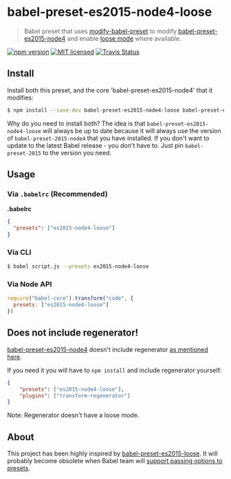 # babel-preset-es2015-node4-loose

> Babel preset that uses [modify-babel-preset] to modify [babel-preset-es2015-node4]
and enable [loose mode] where available.


[![npm version](https://img.shields.io/npm/v/babel-preset-es2015-node4-loose.svg)](https://www.npmjs.com/package/babel-preset-es2015-node4-loose)
[![MIT licensed](https://img.shields.io/badge/license-MIT-blue.svg)](LICENSE)
[![Travis Status](https://img.shields.io/travis/yvele/babel-preset-es2015-node4-loose/master.svg?label=travis)](https://travis-ci.org/yvele/babel-preset-es2015-node4-loose)

## Install

Install both this preset, and the core 'babel-preset-es2015-node4' that it modifies:

```sh
$ npm install --save-dev babel-preset-es2015-node4-loose babel-preset-es2015-node4
```

Why do you need to install both? The idea is that `babel-preset-es2015-node4-loose`
will always be up to date because it will always use the version of
`babel-preset-2015-node4` that you have installed. If you don't want to update to
the latest Babel release - you don't have to. Just pin `babel-preset-2015` to
the version you need.

## Usage

### Via `.babelrc` (Recommended)

**.babelrc**

```json
{
  "presets": ["es2015-node4-loose"]
}
```

### Via CLI

```sh
$ babel script.js --presets es2015-node4-loose
```

### Via Node API

```javascript
require("babel-core").transform("code", {
  presets: ["es2015-node4-loose"]
})
```

## Does not include regenerator!

[babel-preset-es2015-node4] doesn't include regenerator [as mentioned here](https://github.com/jbach/babel-preset-es2015-node4#does-not-include-regenerator).

If you need it you will have to `npm install` and include regenerator yourself:

```json
{
    "presets": ["es2015-node4-loose"],
    "plugins": ["transform-regenerator"]
}
```

Note: Regenerator doesn't have a loose mode.

## About

This project has been highly inspired by [babel-preset-es2015-loose]. It will probably become obsolete when Babel team will [support passing options to presets](https://github.com/babel/babel/pull/3331).

[babel-preset-es2015-node4]: https://github.com/jbach/babel-preset-es2015-node4
[babel-preset-es2015-loose]: https://github.com/bkonkle/babel-preset-es2015-loose
[loose mode]: http://www.2ality.com/2015/12/babel6-loose-mode.html
[modify-babel-preset]: https://github.com/developit/modify-babel-preset
